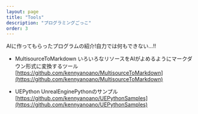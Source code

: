 ```yaml
---
layout: page
title: "Tools"
description: "プログラミングごっこ"
order: 3
---
```


AIに作ってもらったプログラムの紹介!自力では何もできない…!!

- MultisourceToMarkdown
    いろいろなリソースをAIがよめるようにマークダウン形式に変換するツール
    [https://github.com/kennyanoano/MultisourceToMarkdown](https://github.com/kennyanoano/MultisourceToMarkdown)

- UEPython
    UnrealEnginePythonのサンプル    
    [https://github.com/kennyanoano/UEPythonSamples](https://github.com/kennyanoano/UEPythonSamples)

